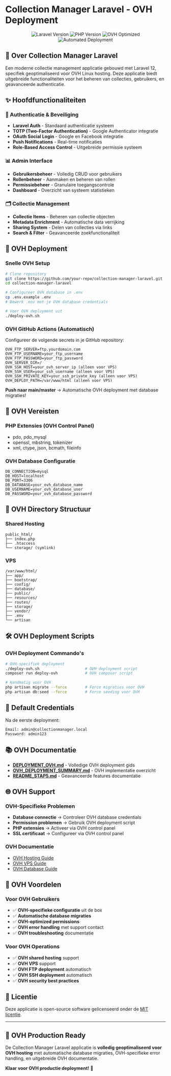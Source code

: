 # Collection Manager Laravel - OVH Deployment

<p align="center">
<img src="https://img.shields.io/badge/Laravel-12.x-red.svg" alt="Laravel Version">
<img src="https://img.shields.io/badge/PHP-8.2+-blue.svg" alt="PHP Version">
<img src="https://img.shields.io/badge/OVH-Optimized-green.svg" alt="OVH Optimized">
<img src="https://img.shields.io/badge/Deployment-Automated-orange.svg" alt="Automated Deployment">
</p>

## 🎯 Over Collection Manager Laravel

Een moderne collectie management applicatie gebouwd met Laravel 12, specifiek geoptimaliseerd voor OVH Linux hosting. Deze applicatie biedt uitgebreide functionaliteiten voor het beheren van collecties, gebruikers, en geavanceerde authenticatie.

## ✨ Hoofdfunctionaliteiten

### 🔐 Authenticatie & Beveiliging
- **Laravel Auth** - Standaard authenticatie systeem
- **TOTP (Two-Factor Authentication)** - Google Authenticator integratie
- **OAuth Social Login** - Google en Facebook integratie
- **Push Notifications** - Real-time notificaties
- **Role-Based Access Control** - Uitgebreide permissie systeem

### 📊 Admin Interface
- **Gebruikersbeheer** - Volledig CRUD voor gebruikers
- **Rollenbeheer** - Aanmaken en beheren van rollen
- **Permissiebeheer** - Granulaire toegangscontrole
- **Dashboard** - Overzicht van systeem statistieken

### 🗂️ Collectie Management
- **Collectie Items** - Beheren van collectie objecten
- **Metadata Enrichment** - Automatische data verrijking
- **Sharing System** - Delen van collecties via links
- **Search & Filter** - Geavanceerde zoekfunctionaliteit

## 🚀 OVH Deployment

### Snelle OVH Setup
```bash
# Clone repository
git clone https://github.com/your-repo/collection-manager-laravel.git
cd collection-manager-laravel

# Configureer OVH database in .env
cp .env.example .env
# Bewerk .env met je OVH database credentials

# Voer OVH deployment uit
./deploy-ovh.sh
```

### OVH GitHub Actions (Automatisch)
Configureer de volgende secrets in je GitHub repository:
```
OVH_FTP_SERVER=ftp.yourdomain.com
OVH_FTP_USERNAME=your_ftp_username
OVH_FTP_PASSWORD=your_ftp_password
OVH_SERVER_DIR=/
OVH_SSH_HOST=your_ovh_server_ip (alleen voor VPS)
OVH_SSH_USER=your_ssh_username (alleen voor VPS)
OVH_SSH_PRIVATE_KEY=your_ssh_private_key (alleen voor VPS)
OVH_DEPLOY_PATH=/var/www/html (alleen voor VPS)
```

**Push naar main/master** → Automatische OVH deployment met database migraties!

## 🔧 OVH Vereisten

### PHP Extensies (OVH Control Panel)
- pdo, pdo_mysql
- openssl, mbstring, tokenizer
- xml, ctype, json, bcmath, fileinfo

### OVH Database Configuratie
```env
DB_CONNECTION=mysql
DB_HOST=localhost
DB_PORT=3306
DB_DATABASE=your_ovh_database_name
DB_USERNAME=your_ovh_database_user
DB_PASSWORD=your_ovh_database_password
```

## 📁 OVH Directory Structuur

### Shared Hosting
```
public_html/
├── index.php
├── .htaccess
└── storage/ (symlink)
```

### VPS
```
/var/www/html/
├── app/
├── bootstrap/
├── config/
├── database/
├── public/
├── resources/
├── routes/
├── storage/
├── vendor/
├── .env
└── artisan
```

## 🛠️ OVH Deployment Scripts

### OVH Deployment Commando's
```bash
# OVH-specifiek deployment
./deploy-ovh.sh                    # OVH deployment script
composer run deploy-ovh            # OVH composer script

# Handmatig voor OVH
php artisan migrate --force        # Force migraties voor OVH
php artisan db:seed --force        # Force seeding voor OVH
```

## 🔐 Default Credentials

Na de eerste deployment:
```
Email: admin@collectionmanager.local
Password: admin123
```

## 📚 OVH Documentatie

- **[DEPLOYMENT_OVH.md](DEPLOYMENT_OVH.md)** - Volledige OVH deployment gids
- **[OVH_DEPLOYMENT_SUMMARY.md](OVH_DEPLOYMENT_SUMMARY.md)** - OVH implementatie overzicht
- **[README_STAP5.md](README_STAP5.md)** - Geavanceerde features documentatie

## 🌐 OVH Support

### OVH-Specifieke Problemen
- **Database connectie** → Controleer OVH database credentials
- **Permission problemen** → Gebruik OVH deployment script
- **PHP extensies** → Activeer via OVH control panel
- **SSL certificaat** → Configureer via OVH control panel

### OVH Documentatie
- [OVH Hosting Guide](https://docs.ovh.com/gb/en/hosting/)
- [OVH VPS Guide](https://docs.ovh.com/gb/en/vps/)
- [OVH Database Guide](https://docs.ovh.com/gb/en/hosting/web_hosting_database/)

## 🎉 OVH Voordelen

### Voor OVH Gebruikers
- ✅ **OVH-specifieke configuratie** uit de box
- ✅ **Automatische database migraties**
- ✅ **OVH-optimized permissions**
- ✅ **OVH error handling** met support contact
- ✅ **OVH troubleshooting** documentatie

### Voor OVH Operations
- ✅ **OVH shared hosting** support
- ✅ **OVH VPS** support
- ✅ **OVH FTP deployment** automatisch
- ✅ **OVH SSH deployment** automatisch
- ✅ **OVH security best practices**

## 📄 Licentie

Deze applicatie is open-source software gelicenseerd onder de [MIT licentie](LICENSE).

---

## 🚀 OVH Production Ready

De Collection Manager Laravel applicatie is **volledig geoptimaliseerd voor OVH hosting** met automatische database migraties, OVH-specifieke error handling, en uitgebreide OVH documentatie.

**Klaar voor OVH productie deployment!** 🎯
